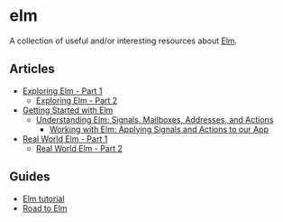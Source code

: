 # elm

A collection of useful and/or interesting resources about
[Elm](http://elm-lang.org/).

## Articles

- [Exploring Elm - Part
  1](http://www.christianalfoni.com/articles/2015_11_30_Exploring-Elm-part1)
  - [Exploring Elm - Part
    2](http://www.christianalfoni.com/articles/2015_12_17_Exploring-Elm-part2)
- [Getting Started with
  Elm](https://medium.com/@diamondgfx/getting-started-with-elm-11d7a53b1a78#.3c6ce6gxm)
  - [Understanding Elm: Signals, Mailboxes, Addresses, and
    Actions](https://medium.com/@diamondgfx/understanding-elm-signals-mailboxes-addresses-and-actions-7932781396ef#.bh9i2t33a)
    - [Working with Elm: Applying Signals and Actions to our
      App](https://medium.com/@diamondgfx/working-with-elm-applying-signals-and-actions-to-our-app-e1c649bd0d96#.z8yk881i0)
- [Real World Elm - Part
  1](http://engineering.truqu.com/2015/08/19/real-world-elm-part-1.html)
  - [Real World Elm - Part 2](http://engineering.truqu.com/2015/09/25/real-world-elm-part-2.html)

## Guides

- [Elm tutorial](http://www.elm-tutorial.org/)
- [Road to Elm](http://www.lambdacat.com/road-to-elm-index/)
